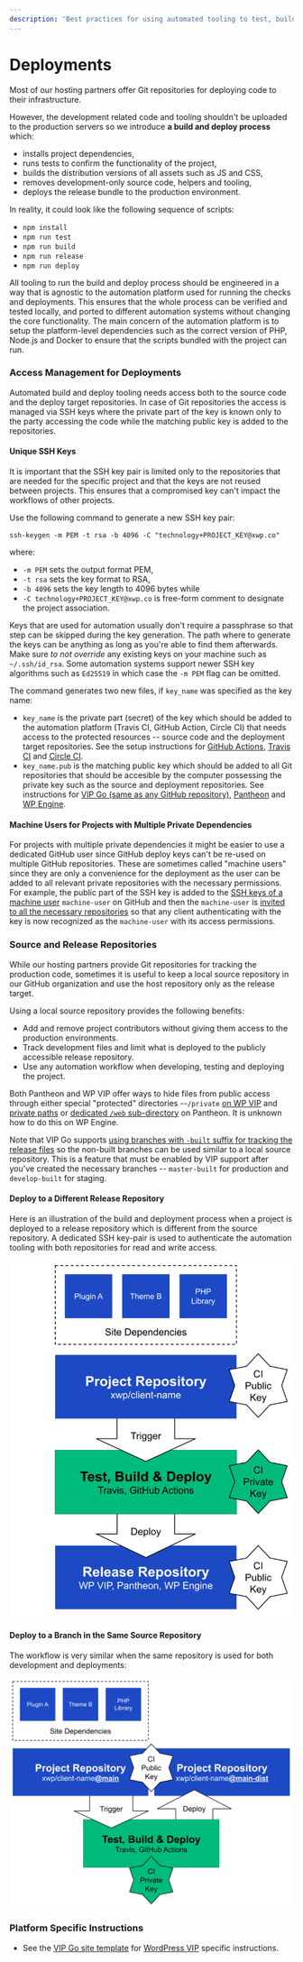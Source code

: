 ```yaml
---
description: 'Best practices for using automated tooling to test, build and deploy projects.'
---
```


# Deployments

Most of our hosting partners offer Git repositories for deploying code to their infrastructure. 

However, the development related code and tooling shouldn't be uploaded to the production servers so we introduce **a build and deploy process** which:

* installs project dependencies,
* runs tests to confirm the functionality of the project, 
* builds the distribution versions of all assets such as JS and CSS,
* removes development-only source code, helpers and tooling,
* deploys the release bundle to the production environment.

In reality, it could look like the following sequence of scripts:

* `npm install`
* `npm run test`
* `npm run build`
* `npm run release`
* `npm run deploy`

All tooling to run the build and deploy process should be engineered in a way that is agnostic to the automation platform used for running the checks and deployments. This ensures that the whole process can be verified and tested locally, and ported to different automation systems without changing the core functionality. The main concern of the automation platform is to setup the platform-level dependencies such as the correct version of PHP, Node.js and Docker to ensure that the scripts bundled with the project can run.

### Access Management for Deployments

Automated build and deploy tooling needs access both to the source code and the deploy target repositories. In case of Git repositories the access is managed via SSH keys where the private part of the key is known only to the party accessing the code while the matching public key is added to the repositories.

#### Unique SSH Keys

It is important that the SSH key pair is limited only to the repositories that are needed for the specific project and that the keys are not reused between projects. This ensures that a compromised key can't impact the workflows of other projects.

Use the following command to generate a new SSH key pair:

```text
ssh-keygen -m PEM -t rsa -b 4096 -C "technology+PROJECT_KEY@xwp.co"
```

where:

* `-m PEM` sets the output format PEM,
* `-t rsa` sets the key format to RSA,
* `-b 4096` sets the key length to 4096 bytes while
* `-C technology+PROJECT_KEY@xwp.co` is free-form comment to designate the project association.

Keys that are used for automation usually don't require a passphrase so that step can be skipped during the key generation. The path where to generate the keys can be anything as long as you're able to find them afterwards. Make sure _to not override_ any existing keys on your machine such as `~/.ssh/id_rsa`. Some automation systems support newer SSH key algorithms such as `Ed25519` in which case the `-m PEM` flag can be omitted.

The command generates two new files, if `key_name` was specified as the key name:

* `key_name` is the private part \(secret\) of the key which should be added to the automation platform \(Travis CI, GitHub Action, Circle CI\) that needs access to the protected resources -- source code and the deployment target repositories. See the setup instructions for [GitHub Actions](https://github.com/marketplace/actions/checkout#usage), [Travis CI](https://docs.travis-ci.com/user/private-dependencies/#using-an-existing-key) and [Circle CI](https://circleci.com/docs/2.0/add-ssh-key/).
* `key_name.pub` is the matching public key which should be added to all Git repositories that should be accesible by the computer possessing the private key such as the source and deployment repositories. See instructions for [VIP Go \(same as any GitHub repository\)](https://docs.github.com/en/developers/overview/managing-deploy-keys), [Pantheon](https://pantheon.io/docs/ssh-keys) and [WP Engine](https://wpengine.com/support/git/#Add_SSH_Key_to_User_Portal).

#### Machine Users for Projects with Multiple Private Dependencies

For projects with multiple private dependencies it might be easier to use a dedicated GitHub user since GitHub deploy keys can't be re-used on multiple GitHub repositories. These are sometimes called "machine users" since they are only a convenience for the deployment as the user can be added to all relevant private repositories with the necessary permissions. For example, the public part of the SSH key is added to the [SSH keys of a machine user](https://docs.github.com/en/github/authenticating-to-github/connecting-to-github-with-ssh/adding-a-new-ssh-key-to-your-github-account) `machine-user` on GitHub and then the `machine-user` is [invited to all the necessary repositories](https://docs.github.com/en/github/setting-up-and-managing-your-github-user-account/managing-access-to-your-personal-repositories/inviting-collaborators-to-a-personal-repository) so that any client authenticating with the key is now recognized as the `machine-user` with its access permissions.

### Source and Release Repositories

While our hosting partners provide Git repositories for tracking the production code, sometimes it is useful to keep a local source repository in our GitHub organization and use the host repository only as the release target.

Using a local source repository provides the following benefits:

* Add and remove project contributors without giving them access to the production environments.
* Track development files and limit what is deployed to the publicly accessible release repository.
* Use any automation workflow when developing, testing and deploying the project.

Both Pantheon and WP VIP offer ways to hide files from public access through either special "protected" directories --`/private` [on WP VIP](https://docs.wpvip.com/technical-references/vip-codebase/private-directory/) and [private paths](https://pantheon.io/docs/private-paths) or [dedicated `/web` sub-directory](https://pantheon.io/docs/nested-docroot) on Pantheon. It is unknown how to do this on WP Engine.

Note that VIP Go supports [using branches with `-built` suffix for tracking the release files](https://docs.wpvip.com/technical-references/development-workflow/automated-build-and-deploy/#h-pushing-code-to-branches) so the non-built branches can be used similar to a local source repository. This is a feature that must be enabled by VIP support after you've created the necessary branches -- `master-built` for production and `develop-built` for staging.

#### Deploy to a Different Release Repository

Here is an illustration of the build and deployment process when a project is deployed to a release repository which is different from the source repository. A dedicated SSH key-pair is used to authenticate the automation tooling with both repositories for read and write access.

![CI automation pulling and building from a source repository and deploying to a dedicated release repository.](../.gitbook/assets/deploy-different-release-repository.svg)

#### Deploy to a Branch in the Same Source Repository

The workflow is very similar when the same repository is used for both development and deployments:

![CI automation pulling and pushing to different branches in the same project repository.](../.gitbook/assets/deploy-same-site-repository.svg)

### Platform Specific Instructions

* See the [VIP Go site template](https://github.com/xwp/vip-go-site) for [WordPress VIP](https://wpvip.com/) specific instructions.

